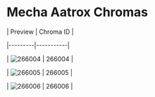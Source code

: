 # Mecha Aatrox Chromas


| Preview | Chroma ID |

|---------|-----------|

| ![266004](https://raw.communitydragon.org/latest/plugins/rcp-be-lol-game-data/global/default/v1/champion-chroma-images/266/266004.png) | 266004 |

| ![266005](https://raw.communitydragon.org/latest/plugins/rcp-be-lol-game-data/global/default/v1/champion-chroma-images/266/266005.png) | 266005 |

| ![266006](https://raw.communitydragon.org/latest/plugins/rcp-be-lol-game-data/global/default/v1/champion-chroma-images/266/266006.png) | 266006 |
